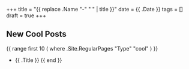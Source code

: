 +++
title = "{{ replace .Name "-" " " | title }}"
date = {{ .Date }}
tags = []
draft = true
+++


## New Cool Posts

{{ range first 10 ( where .Site.RegularPages "Type" "cool" ) }}
* {{ .Title }}
{{ end }}
